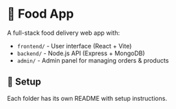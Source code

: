# 🍔 Food App

A full-stack food delivery web app with:

- `frontend/` - User interface (React + Vite)
- `backend/` - Node.js API (Express + MongoDB)
- `admin/` - Admin panel for managing orders & products

## 🔧 Setup

Each folder has its own README with setup instructions.
